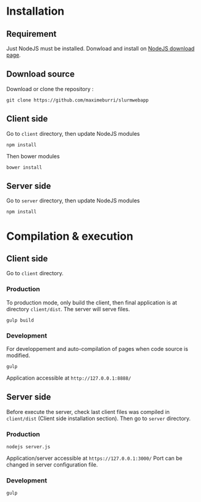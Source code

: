 # Installation
## Requirement
Just NodeJS must be installed. Donwload and install on [NodeJS download page](https://nodejs.org/en/download/).

## Download source
Download or clone the repository : 
```
git clone https://github.com/maximeburri/slurmwebapp
```

## Client side
Go to `client` directory, then update NodeJS modules
```
npm install
```

Then bower modules
```
bower install
```

## Server side
Go to `server` directory, then update NodeJS modules
```
npm install
```

# Compilation & execution

## Client side 
Go to `client` directory.

### Production
To production mode, only build the client, then final application is at directory `client/dist`. The server will serve files.
```
gulp build
```

### Development
For developpement and auto-compilation of pages when code source is modified.
```
gulp
```

Application accessible at `http://127.0.0.1:8888/` 
## Server side
Before execute the server, check last client files was compiled in `client/dist` (Client side installation section). Then go to `server` directory.

### Production
```
nodejs server.js
```
Application/server accessible at `https://127.0.0.1:3000/` 
Port can be changed in server configuration file.

### Development
```
gulp
```


